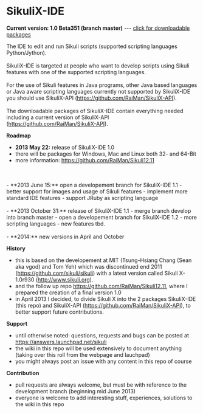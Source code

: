 SikuliX-IDE
===========

**Current version: 1.0 Beta351 (branch master)** --- [click for downloadable packages](https://github.com/RaiMan/SikuliX-IDE/wiki/Packages)

The IDE to edit and run Sikuli scripts (supported scripting languages Python/Jython).
<br /><br />
SikuliX-IDE is targeted at people who want to develop scripts using Sikuli features with one of the supported scripting languages.
<br /><br />
For the use of Sikuli features in Java programs, other Java based languages or Java aware scripting languages currently not supported by SikuliX-IDE you should use SikuliX-API (https://github.com/RaiMan/SikuliX-API). 
<br /><br />
The downloadable packages of SikuliX-IDE contain everything needed <br />
including a current version of SikuliX-API (https://github.com/RaiMan/SikuliX-API).

**Roadmap**
 - **2013 May 22:** release of SikuliX-IDE 1.0
  - there will be packages for Windows, Mac and Linux both 32- and 64-Bit
  - more information: https://github.com/RaiMan/Sikuli12.11
<br />
<br />
 - **2013 June 15:** open a developement branch for SikuliX-IDE 1.1
  - better support for images and usage of Sikuli features
  - implement more standard IDE features
  - support JRuby as scripting language
<br />
<br />
 - **2013 October 31:** release of SikuliX-IDE 1.1
  - merge branch develop into branch master
  - open a developement branch for SikuliX-IDE 1.2
  - more scripting languages
  - new features tbd.
<br />
<br />
 - **2014:** new versions in April and October

**History**
 - this is based on the developement at MIT (Tsung-Hsiang Chang (Sean aka vgod) and Tom Yeh) which was discontinued end 2011 (https://github.com/sikuli/sikuli) with a latest version called Sikuli X-1.0r930 (http://www.sikuli.org).
 - and the follow up repo https://github.com/RaiMan/Sikuli12.11, where I prepared the creation of a final version 1.0
 - in April 2013 I decided, to divide Sikuli X into the 2 packages SikuliX-IDE (this repo) and SikuliX-API (https://github.com/RaiMan/SikuliX-API), to better support future contributions.

**Support**
 - until otherwise noted: questions, requests and bugs can be posted at https://answers.launchpad.net/sikuli
 - the wiki in this repo will be used extensively to document anything (taking over this roll from the webpage and lauchpad)
 - you might always post an issue with any content in this repo of course

**Contribution**
 - pull requests are always welcome, but must be with reference to the development branch (beginning mid June 2013)
 - everyone is welcome to add interesting stuff, experiences, solutions to the wiki in this repo
